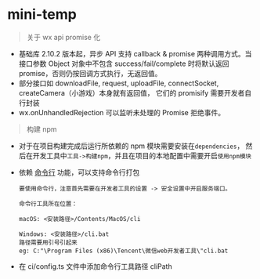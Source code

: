 # mini-temp

> 关于 wx api promise 化

-   基础库 2.10.2 版本起，异步 API 支持 callback & promise 两种调用方式。当接口参数 Object 对象中不包含 success/fail/complete 时将默认返回 promise，否则仍按回调方式执行，无返回值。
-   部分接口如 downloadFile, request, uploadFile, connectSocket, createCamera（小游戏）本身就有返回值， 它们的 promisify 需要开发者自行封装
-   wx.onUnhandledRejection 可以监听未处理的 Promise 拒绝事件。

> 构建 npm

-   对于在项目构建完成后运行所依赖的 npm 模块需要安装在`dependencies`，
    然后在开发工具中`工具->构建npm`，并且在项目的本地配置中需要开启`使用npm模块`
-   依赖 [命令行](https://developers.weixin.qq.com/miniprogram/dev/devtools/cli.html) 功能，可以支持命令行打包

    ```
    要使用命令行，注意首先需要在开发者工具的设置 -> 安全设置中开启服务端口。

    命令行工具所在位置：

    macOS: <安装路径>/Contents/MacOS/cli

    Windows: <安装路径>/cli.bat
    路径需要用引号引起来
    eg: C:"\Program Files (x86)\Tencent\微信web开发者工具\"cli.bat
    ```

-   在 ci/config.ts 文件中添加命令行工具路径 cliPath
